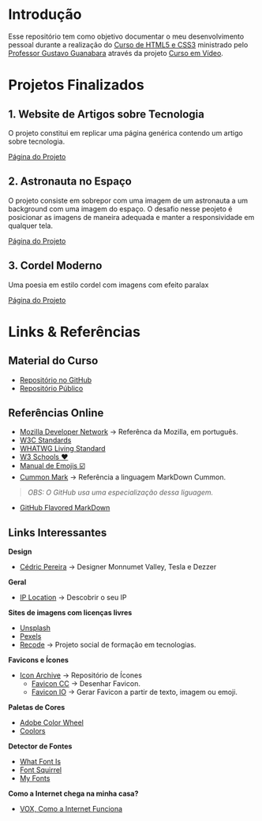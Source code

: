 
# Introdução
Esse repositório tem como objetivo documentar o meu desenvolvimento pessoal durante a realização do [Curso de HTML5 e CSS3](https://youtube.com/playlist?list=PLHz_AreHm4dkZ9-atkcmcBaMZdmLHft8n) ministrado pelo [Professor Gustavo Guanabara](https://about.me/guanabara) através da projeto [Curso em Vídeo](https://www.cursoemvideo.com/).

# Projetos Finalizados
## 1. Website de Artigos sobre Tecnologia 
O projeto constitui em replicar uma página genérica contendo um artigo sobre tecnologia.

[Página do Projeto](https://jeancarloalbuquerque.github.io/Curso-HTML5-e-CSS/html-css/desafios/modulo-02/d010/Site%20Android/)

## 2. Astronauta no Espaço
O projeto consiste em sobrepor com uma imagem de um astronauta a um background com uma imagem do espaço. O desafio nesse peojeto é posicionar as imagens de maneira adequada e manter a responsividade em qualquer tela.

[Página do Projeto](https://jeancarloalbuquerque.github.io/Curso-HTML5-e-CSS/html-css/desafios/modulo-02/d011)

## 3. Cordel Moderno
Uma poesia em estilo cordel com imagens com efeito paralax

[Página do Projeto](https://jeancarloalbuquerque.github.io/Curso-HTML5-e-CSS/html-css/desafios/modulo-02/d012)

# Links & Referências

## Material do Curso

* [Repositório no GitHub](https://github.com/gustavoguanabara/html-css)
* [Repositório Público](https://gustavoguanabara.github.io/)

## Referências Online

* [Mozilla Developer Network](https://developer.mozilla.org/pt-BR/docs/Web/Reference) -> Referênca da Mozilla, em português.
* [W3C Standards](https://html.spec.whatwg.org/)
* [WHATWG Living Standard](https://html.spec.whatwg.org/)
* [W3 Schools ❤️](https://www.w3schools.com/)
* [Manual de Emojis ☑️](https://github.com/ikatyang/emoji-cheat-sheet/blob/master/README.md)
* [Cummon Mark](https://commonmark.org/help/) -> Referência a linguagem MarkDown Cummon. 
> *OBS: O GitHub usa uma especialização dessa liguagem.*
* [GitHub Flavored MarkDown](https://github.github.com/gfm/)

## Links Interessantes
**Design**

* [Cédric Pereira](cedricpereira.com) -> Designer Monnumet Valley, Tesla e Dezzer

**Geral**

* [IP Location](www.iplocation.net) -> Descobrir o seu IP

**Sites de imagens com licenças livres**
   * [Unsplash](Unsplash.com) 
   * [Pexels](https://pexels.com)
* [Recode](https://recode.org.br/) -> Projeto social de formação em tecnologias.

**Favicons e Ícones**   
* [Icon Archive](https://iconarchive.com) -> Repositório de Ícones
   * [Favicon CC](https://www.favicon.cc/) -> Desenhar Favicon.
   * [Favicon IO](https://favicon.io/) -> Gerar Favicon a partir de texto, imagem ou emoji.
   
**Paletas de Cores**
  * [Adobe Color Wheel](https://color.adobe.com/)
  * [Coolors](https://coolors.co/)

**Detector de Fontes**
  * [What Font Is](https://www.whatfontis.com/)
  * [Font Squirrel](https://www.fontsquirrel.com/)
  * [My Fonts](https://www.myfonts.com/)


**Como a Internet chega na minha casa?**

* [VOX, Como a Internet Funciona](https://www.youtube.com/watch?v=TNQsmPf24go&ab_channel=Vox)

